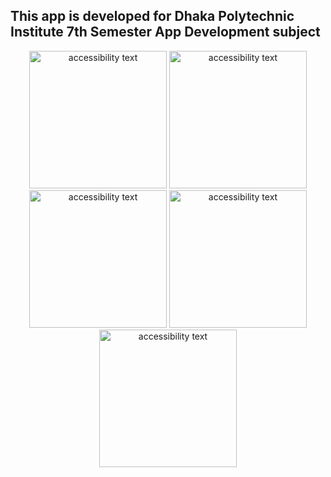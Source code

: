 ## This app is developed for Dhaka Polytechnic Institute 7th Semester App Development subject


<p align="center">
   <img src="https://user-images.githubusercontent.com/93905438/185928827-6e7a367c-9224-4fcb-a3da-1ffbd8cf1769.png" width="220" alt="accessibility text">
   <img src="https://user-images.githubusercontent.com/93905438/185929172-ec948d7c-d978-4aa3-95ff-8dd021cb48a6.png" width="220" alt="accessibility text">
   <img src="https://user-images.githubusercontent.com/93905438/185929192-978b2925-0015-4a26-b813-a17bfc481fc8.png" width="220" alt="accessibility text">
   <img src="https://user-images.githubusercontent.com/93905438/185929193-0ae07842-81d4-4e99-a435-0a8b65d3f4cc.png" width="220" alt="accessibility text">
   <img src="https://user-images.githubusercontent.com/93905438/185929545-18193058-5d2f-4293-80fe-902b0f93647f.jpg" width="220" alt="accessibility text">
</p>  



